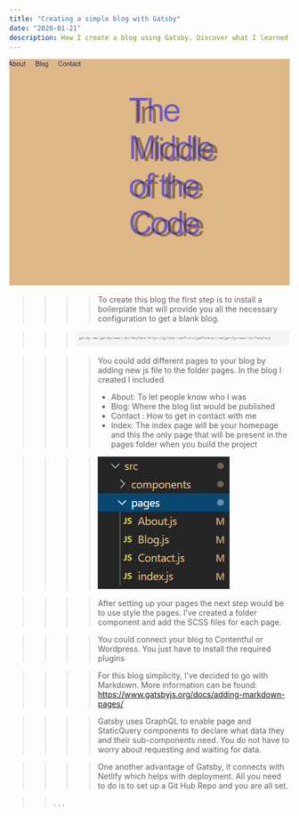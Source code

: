 ```yaml
---
title: "Creating a simple blog with Gatsby"
date: "2020-01-21"
description: How I create a blog using Gatsby. Discover what I learned from though the process alongside the different plugins used. 
---
```

![BlogFront](./w1.PNG)

>>>>To create this blog the first step is to install a boilerplate that will provide you all the necessary configuration to get a blank blog. 

>>> ![Install](./install.PNG)

>>>>You could add different pages to your blog by adding new js file to the folder pages. In the blog I created I included 
>>>>- About: To let people know who I was 
>>>> - Blog:  Where the blog list would be published 
>>>> - Contact : How to get in contact with me 
>>>> - Index: The index page will be your homepage and this the only page that will be present in the pages folder when you build the project 

>>>> ![Folder](./folder.PNG)

>>>>After setting up your pages the next step would be to use style the pages. I’ve created a folder component and add the SCSS files for each page.

>>>>You could connect your blog to Contentful or Wordpress. You just have to install the required plugins 

>>>>For this blog simplicity, I’ve decided to go with Markdown. More information can be found: https://www.gatsbyjs.org/docs/adding-markdown-pages/

>>>>Gatsby uses GraphQL to enable page and StaticQuery components to declare what data they and their sub-components need. You do not have to worry about requesting and waiting for data.

>>>>One another advantage of Gatsby, it connects with Netlify which helps with deployment. All you need to do is to set up a Git Hub Repo and you are all set.

>>.
>>.
>>.
>>
>>
>>
>>








